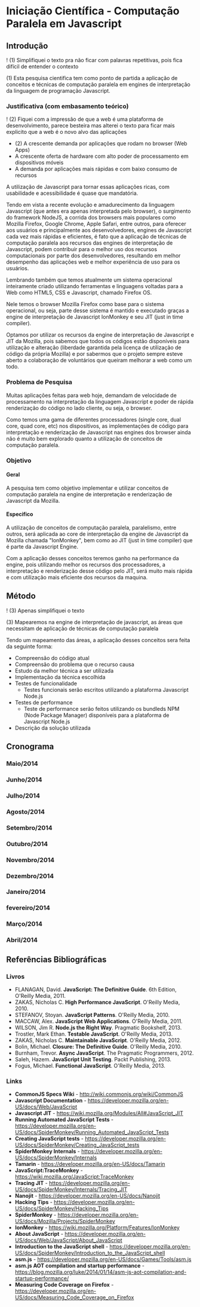 # Iniciação Científica - Computação Paralela em Javascript

## Introdução
! (1) Simplifiquei o texto pra não ficar com palavras repetitivas, pois fica difícil de entender o contexto

(1) Esta pesquisa cientifica tem como ponto de partida a aplicação de conceitos e técnicas de computação paralela em engines de interpretação da linguagem de programação Javascript.

### Justificativa (com embasamento teórico)
! (2) Fiquei com a impressão de que a web é uma plataforma de desenvolvimento, parece besteira mas alterei o texto para ficar mais explicito que a web é o novo alvo das aplicações

 - (2) A crescente demanda por aplicações que rodam no browser (Web Apps)
 - A crescente oferta de hardware com alto poder de processamento em dispositivos móveis
 - A demanda por aplicações mais rápidas e com baixo consumo de recursos

A utilização de Javascript para tornar essas aplicações ricas, com usabilidade e acessibilidade é quase que mandatória.

Tendo em vista a recente evolução e amadurecimento da linguagem Javascript (que antes era apenas interpretada pelo browser), o surgimento do framework NodeJS, a corrida dos browsers mais populares como Mozilla Firefox, Google Chrome, Apple Safari, entre outros, para oferecer aos usuários e principalmente aos desenvolvedores, engines de Javascript cada vez mais rápidas e eficientes, é fato que a aplicação de técnicas de computação paralela aos recursos das engines de interpretação de Javascript, podem contribuir para o melhor uso dos recursos computacionais por parte dos desenvolvedores, resultando em melhor desempenho das aplicações web e melhor experiência de uso para os usuários.

Lembrando também que temos atualmente um sistema operacional inteiramente criado utilizando ferramentas e linguagens voltadas para a Web como HTML5, CSS e Javascript, chamado Firefox OS.

Nele temos o browser Mozilla Firefox como base para o sistema operacional, ou seja, parte desse sistema é mantido e executado graças a engine de interpretação de Javascript IonMonkey e seu JIT (just in time compiler).

Optamos por utilizar os recursos da engine de interpretação de Javascript e JIT da Mozilla, pois sabemos que todos os códigos estão disponíveis para utilização e alteração (liberdade garantida pela licença de utilização de código da própria Mozilla) e por sabermos que o projeto sempre esteve aberto a colaboração de voluntários que queiram melhorar a web como um todo.

### Problema de Pesquisa
Muitas aplicações feitas para web hoje, demandam de velocidade de processamento na interpretação da linguagem Javascript e poder de rápida renderização do código no lado cliente, ou seja, o browser.

Como temos uma gama de diferentes processadores (single core, dual core, quad core, etc) nos dispositivos, as implementações de código para interpretação e renderização de Javascript nas engines dos browser ainda não é muito bem explorado quanto a utilização de conceitos de computação paralela.

### Objetivo

#### Geral
A pesquisa tem como objetivo implementar e utilizar conceitos de computação paralela na engine de interpretação e renderização de Javascript da Mozilla.

#### Especifico
A utilização de conceitos de computação paralela, paralelismo, entre outros, será aplicada ao core de interpretação da engine de Javascript da Mozilla chamada "IonMonkey", bem como ao JIT (just in time compiler) que é parte da Javascript Engine.

Com a aplicação desses conceitos teremos ganho na performance da engine, pois utilizando melhor os recursos dos processadores, a interpretação e renderização desse código pelo JIT, será muito mais rápida e com utilização mais eficiente dos recursos da maquina.

## Método
! (3) Apenas simplifiquei o texto

(3) Mapearemos na engine de interpretação de javascript, as áreas que necessitam de aplicação de técnicas de computação paralela

Tendo um mapeamento das áreas, a aplicação desses conceitos sera feita da seguinte forma:
 - Compreensão do código atual
 - Compreensão do problema que o recurso causa
 - Estudo da melhor técnica a ser utilizada
 - Implementação da técnica escolhida
 - Testes de funcionalidade
 	- Testes funcionais serão escritos utilizando a plataforma Javascript Node.js
 - Testes de performance
 	- Teste de performance serão feitos utilizando os bundleds NPM (Node Package Manager) disponíveis para a plataforma de Javascript Node.js
 - Descrição da solução utilizada

## Cronograma

### Maio/2014

### Junho/2014

### Julho/2014

### Agosto/2014

### Setembro/2014

### Outubro/2014

### Novembro/2014

### Dezembro/2014

### Janeiro/2014

### fevereiro/2014

### Março/2014

### Abril/2014


## Referências Bibliográficas

### Livros
 - FLANAGAN, David. **JavaScript: The Definitive Guide**. 6th Edition, O'Reilly Media, 2011.
 - ZAKAS, Nicholas C. **High Performance JavaScript**. O'Reilly Media, 2010.
 - STEFANOV, Stoyan. **JavaScript Patterns**. O'Reilly Media, 2010.
 - MACCAW, Alex. **JavaScript Web Applications**. O'Reilly Media, 2011.
 - WILSON, Jim R. **Node.js the Right Way**. Pragmatic Bookshelf, 2013.
 - Trostler, Mark Ethan. **Testable JavaScript**. O'Reilly Media, 2013.
 - ZAKAS, Nicholas C. **Maintainable JavaScript**. O'Reilly Media, 2012.
 - Bolin, Michael. **Closure: The Definitive Guide**. O'Reilly Media, 2010.
 - Burnham, Trevor. **Async JavaScript**. The Pragmatic Programmers, 2012.
 - Saleh, Hazem. **JavaScript Unit Testing**. Packt Publishing, 2013.
 - Fogus, Michael. **Functional JavaScript**. O'Reilly Media, 2013.

### Links
 - **CommonJS Specs Wiki** - http://wiki.commonjs.org/wiki/CommonJS
 - **Javascript Documentation** - https://developer.mozilla.org/en-US/docs/Web/JavaScript
 - **Javascript JIT** - https://wiki.mozilla.org/Modules/All#JavaScript_JIT
 - **Running Automated JavaScript Tests** - https://developer.mozilla.org/en-US/docs/SpiderMonkey/Running_Automated_JavaScript_Tests
 - **Creating JavaScript tests** - https://developer.mozilla.org/en-US/docs/SpiderMonkey/Creating_JavaScript_tests
 - **SpiderMonkey Internals** - https://developer.mozilla.org/en-US/docs/SpiderMonkey/Internals
 - **Tamarin** - https://developer.mozilla.org/en-US/docs/Tamarin
 - **JavaScript:TraceMonkey** - https://wiki.mozilla.org/JavaScript:TraceMonkey
 - **Tracing JIT** - https://developer.mozilla.org/en-US/docs/SpiderMonkey/Internals/Tracing_JIT
 - **Nanojit** - https://developer.mozilla.org/en-US/docs/Nanojit
 - **Hacking Tips** - https://developer.mozilla.org/en-US/docs/SpiderMonkey/Hacking_Tips
 - **SpiderMonkey** - https://developer.mozilla.org/en-US/docs/Mozilla/Projects/SpiderMonkey
 - **IonMonkey** - https://wiki.mozilla.org/Platform/Features/IonMonkey
 - **About JavaScript** - https://developer.mozilla.org/en-US/docs/Web/JavaScript/About_JavaScript
 - **Introduction to the JavaScript shell** - https://developer.mozilla.org/en-US/docs/SpiderMonkey/Introduction_to_the_JavaScript_shell
 - **asm.js** - https://developer.mozilla.org/en-US/docs/Games/Tools/asm.js
 - **asm.js AOT compilation and startup performance** - https://blog.mozilla.org/luke/2014/01/14/asm-js-aot-compilation-and-startup-performance/
 - **Measuring Code Coverage on Firefox** - https://developer.mozilla.org/en-US/docs/Measuring_Code_Coverage_on_Firefox
